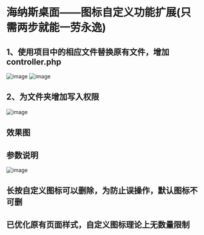 # 海纳斯桌面——图标自定义功能扩展(只需两步就能一劳永逸)
## 1、使用项目中的相应文件替换原有文件，增加controller.php
![image](https://github.com/825641748/hinas_table/assets/65830755/bc1139d8-208f-4c84-b9d1-249340fdf7dd)
![image](https://github.com/825641748/hinas_table/assets/65830755/368bd6c2-c9a6-41d2-bb20-214b0757b848)
## 2、为文件夹增加写入权限
![image](https://github.com/825641748/hinas_table/assets/65830755/5054f3e4-2b66-4a16-8864-7626c818b7c2)
## 效果图

## 参数说明
![image](https://github.com/825641748/hinas_table/assets/65830755/d2004043-4663-4b7d-8585-4ed31f66fed5)


## 长按自定义图标可以删除，为防止误操作，默认图标不可删
## 已优化原有页面样式，自定义图标理论上无数量限制







